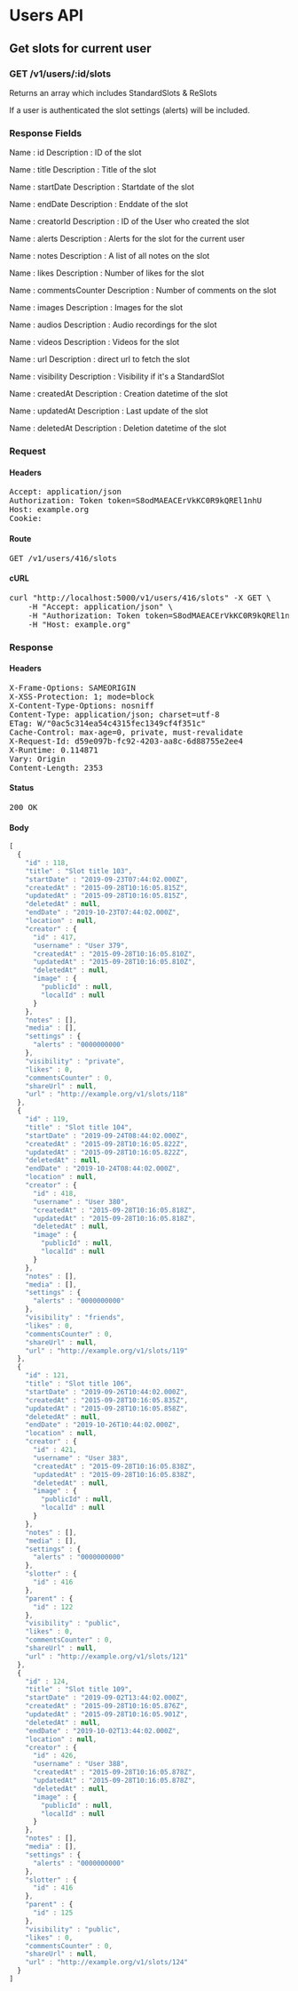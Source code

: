 # Users API

## Get slots for current user

### GET /v1/users/:id/slots

Returns an array which includes StandardSlots &amp; ReSlots

If a user is authenticated the slot settings (alerts) will be included.

### Response Fields

Name : id
Description : ID of the slot

Name : title
Description : Title of the slot

Name : startDate
Description : Startdate of the slot

Name : endDate
Description : Enddate of the slot

Name : creatorId
Description : ID of the User who created the slot

Name : alerts
Description : Alerts for the slot for the current user

Name : notes
Description : A list of all notes on the slot

Name : likes
Description : Number of likes for the slot

Name : commentsCounter
Description : Number of comments on the slot

Name : images
Description : Images for the slot

Name : audios
Description : Audio recordings for the slot

Name : videos
Description : Videos for the slot

Name : url
Description : direct url to fetch the slot

Name : visibility
Description : Visibility if it&#39;s a StandardSlot

Name : createdAt
Description : Creation datetime of the slot

Name : updatedAt
Description : Last update of the slot

Name : deletedAt
Description : Deletion datetime of the slot

### Request

#### Headers

<pre>Accept: application/json
Authorization: Token token=S8odMAEACErVkKC0R9kQREl1nhU
Host: example.org
Cookie: </pre>

#### Route

<pre>GET /v1/users/416/slots</pre>

#### cURL

<pre class="request">curl &quot;http://localhost:5000/v1/users/416/slots&quot; -X GET \
	-H &quot;Accept: application/json&quot; \
	-H &quot;Authorization: Token token=S8odMAEACErVkKC0R9kQREl1nhU&quot; \
	-H &quot;Host: example.org&quot;</pre>

### Response

#### Headers

<pre>X-Frame-Options: SAMEORIGIN
X-XSS-Protection: 1; mode=block
X-Content-Type-Options: nosniff
Content-Type: application/json; charset=utf-8
ETag: W/&quot;0ac5c314ea54c4315fec1349cf4f351c&quot;
Cache-Control: max-age=0, private, must-revalidate
X-Request-Id: d59e097b-fc92-4203-aa8c-6d88755e2ee4
X-Runtime: 0.114871
Vary: Origin
Content-Length: 2353</pre>

#### Status

<pre>200 OK</pre>

#### Body

```javascript
[
  {
    "id" : 118,
    "title" : "Slot title 103",
    "startDate" : "2019-09-23T07:44:02.000Z",
    "createdAt" : "2015-09-28T10:16:05.815Z",
    "updatedAt" : "2015-09-28T10:16:05.815Z",
    "deletedAt" : null,
    "endDate" : "2019-10-23T07:44:02.000Z",
    "location" : null,
    "creator" : {
      "id" : 417,
      "username" : "User 379",
      "createdAt" : "2015-09-28T10:16:05.810Z",
      "updatedAt" : "2015-09-28T10:16:05.810Z",
      "deletedAt" : null,
      "image" : {
        "publicId" : null,
        "localId" : null
      }
    },
    "notes" : [],
    "media" : [],
    "settings" : {
      "alerts" : "0000000000"
    },
    "visibility" : "private",
    "likes" : 0,
    "commentsCounter" : 0,
    "shareUrl" : null,
    "url" : "http://example.org/v1/slots/118"
  },
  {
    "id" : 119,
    "title" : "Slot title 104",
    "startDate" : "2019-09-24T08:44:02.000Z",
    "createdAt" : "2015-09-28T10:16:05.822Z",
    "updatedAt" : "2015-09-28T10:16:05.822Z",
    "deletedAt" : null,
    "endDate" : "2019-10-24T08:44:02.000Z",
    "location" : null,
    "creator" : {
      "id" : 418,
      "username" : "User 380",
      "createdAt" : "2015-09-28T10:16:05.818Z",
      "updatedAt" : "2015-09-28T10:16:05.818Z",
      "deletedAt" : null,
      "image" : {
        "publicId" : null,
        "localId" : null
      }
    },
    "notes" : [],
    "media" : [],
    "settings" : {
      "alerts" : "0000000000"
    },
    "visibility" : "friends",
    "likes" : 0,
    "commentsCounter" : 0,
    "shareUrl" : null,
    "url" : "http://example.org/v1/slots/119"
  },
  {
    "id" : 121,
    "title" : "Slot title 106",
    "startDate" : "2019-09-26T10:44:02.000Z",
    "createdAt" : "2015-09-28T10:16:05.835Z",
    "updatedAt" : "2015-09-28T10:16:05.858Z",
    "deletedAt" : null,
    "endDate" : "2019-10-26T10:44:02.000Z",
    "location" : null,
    "creator" : {
      "id" : 421,
      "username" : "User 383",
      "createdAt" : "2015-09-28T10:16:05.838Z",
      "updatedAt" : "2015-09-28T10:16:05.838Z",
      "deletedAt" : null,
      "image" : {
        "publicId" : null,
        "localId" : null
      }
    },
    "notes" : [],
    "media" : [],
    "settings" : {
      "alerts" : "0000000000"
    },
    "slotter" : {
      "id" : 416
    },
    "parent" : {
      "id" : 122
    },
    "visibility" : "public",
    "likes" : 0,
    "commentsCounter" : 0,
    "shareUrl" : null,
    "url" : "http://example.org/v1/slots/121"
  },
  {
    "id" : 124,
    "title" : "Slot title 109",
    "startDate" : "2019-09-02T13:44:02.000Z",
    "createdAt" : "2015-09-28T10:16:05.876Z",
    "updatedAt" : "2015-09-28T10:16:05.901Z",
    "deletedAt" : null,
    "endDate" : "2019-10-02T13:44:02.000Z",
    "location" : null,
    "creator" : {
      "id" : 426,
      "username" : "User 388",
      "createdAt" : "2015-09-28T10:16:05.878Z",
      "updatedAt" : "2015-09-28T10:16:05.878Z",
      "deletedAt" : null,
      "image" : {
        "publicId" : null,
        "localId" : null
      }
    },
    "notes" : [],
    "media" : [],
    "settings" : {
      "alerts" : "0000000000"
    },
    "slotter" : {
      "id" : 416
    },
    "parent" : {
      "id" : 125
    },
    "visibility" : "public",
    "likes" : 0,
    "commentsCounter" : 0,
    "shareUrl" : null,
    "url" : "http://example.org/v1/slots/124"
  }
]
```

